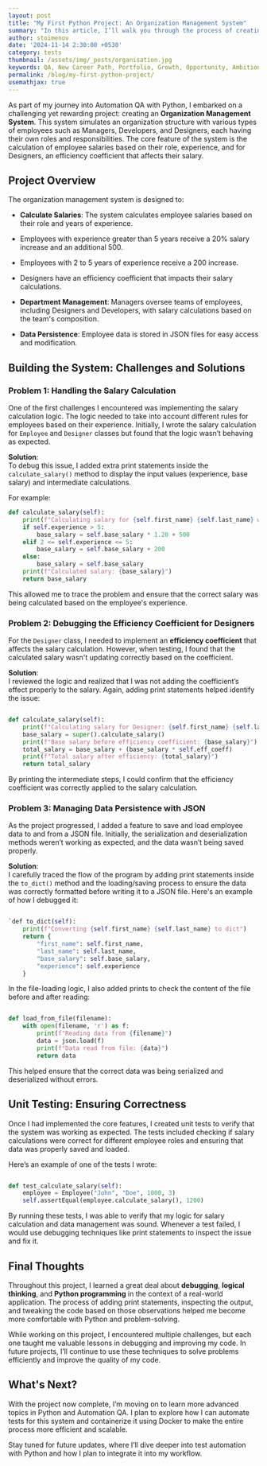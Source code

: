 ```yaml
---
layout: post
title: "My First Python Project: An Organization Management System"
summary: "In this article, I’ll walk you through the process of creating the project, some of the challenges I faced, and how I approached solving them."
author: stoimenov
date: '2024-11-14 2:30:00 +0530'
category: tests
thumbnail: /assets/img/_posts/organisation.jpg
keywords: QA, New Career Path, Portfolio, Growth, Opportunity, Ambitions, Technology, QA Projects, Python
permalink: /blog/my-first-python-project/
usemathjax: true
---
```


As part of my journey into Automation QA with Python, I embarked on a challenging yet rewarding project: creating an **Organization Management System**. This system simulates an organization structure with various types of employees such as Managers, Developers, and Designers, each having their own roles and responsibilities. The core feature of the system is the calculation of employee salaries based on their role, experience, and for Designers, an efficiency coefficient that affects their salary. 


## Project Overview

The organization management system is designed to:

- **Calculate Salaries**: The system calculates employee salaries based on their role and years of experience. 
 - Employees with experience greater than 5 years receive a 20% salary increase and an additional 500.
 - Employees with 2 to 5 years of experience receive a 200 increase.
 - Designers have an efficiency coefficient that impacts their salary calculations.
  
- **Department Management**: Managers oversee teams of employees, including Designers and Developers, with salary calculations based on the team's composition.

- **Data Persistence**: Employee data is stored in JSON files for easy access and modification.

## Building the System: Challenges and Solutions

### Problem 1: Handling the Salary Calculation

One of the first challenges I encountered was implementing the salary calculation logic. The logic needed to take into account different rules for employees based on their experience. Initially, I wrote the salary calculation for `Employee` and `Designer` classes but found that the logic wasn’t behaving as expected.

**Solution**:  
To debug this issue, I added extra print statements inside the `calculate_salary()` method to display the input values (experience, base salary) and intermediate calculations.

For example:

```python
def calculate_salary(self):
    print(f"Calculating salary for {self.first_name} {self.last_name} with experience: {self.experience}")
    if self.experience > 5:
        base_salary = self.base_salary * 1.20 + 500
    elif 2 <= self.experience <= 5:
        base_salary = self.base_salary + 200
    else:
        base_salary = self.base_salary
    print(f"Calculated salary: {base_salary}")
    return base_salary
 ``` 

This allowed me to trace the problem and ensure that the correct salary was being calculated based on the employee's experience.

### Problem 2: Debugging the Efficiency Coefficient for Designers

For the `Designer` class, I needed to implement an **efficiency coefficient** that affects the salary calculation. However, when testing, I found that the calculated salary wasn't updating correctly based on the coefficient.

**Solution**:  
I reviewed the logic and realized that I was not adding the coefficient’s effect properly to the salary. Again, adding print statements helped identify the issue:

```python

def calculate_salary(self):
    print(f"Calculating salary for Designer: {self.first_name} {self.last_name} with efficiency coefficient: {self.eff_coeff}")
    base_salary = super().calculate_salary()
    print(f"Base salary before efficiency coefficient: {base_salary}")
    total_salary = base_salary + (base_salary * self.eff_coeff)
    print(f"Total salary after efficiency: {total_salary}")
    return total_salary
``` 

By printing the intermediate steps, I could confirm that the efficiency coefficient was correctly applied to the salary calculation.

### Problem 3: Managing Data Persistence with JSON

As the project progressed, I added a feature to save and load employee data to and from a JSON file. Initially, the serialization and deserialization methods weren’t working as expected, and the data wasn’t being saved properly.

**Solution**:  
I carefully traced the flow of the program by adding print statements inside the `to_dict()` method and the loading/saving process to ensure the data was correctly formatted before writing it to a JSON file. Here's an example of how I debugged it:

```python

`def to_dict(self):
    print(f"Converting {self.first_name} {self.last_name} to dict")
    return {
        "first_name": self.first_name,
        "last_name": self.last_name,
        "base_salary": self.base_salary,
        "experience": self.experience
    }
```

In the file-loading logic, I also added prints to check the content of the file before and after reading:

```python

def load_from_file(filename):
    with open(filename, 'r') as f:
        print(f"Reading data from {filename}")
        data = json.load(f)
        print(f"Data read from file: {data}")
        return data 
```
This helped ensure that the correct data was being serialized and deserialized without errors.

## Unit Testing: Ensuring Correctness

Once I had implemented the core features, I created unit tests to verify that the system was working as expected. The tests included checking if salary calculations were correct for different employee roles and ensuring that data was properly saved and loaded.

Here’s an example of one of the tests I wrote:

```python

def test_calculate_salary(self):
    employee = Employee("John", "Doe", 1000, 3)
    self.assertEqual(employee.calculate_salary(), 1200) 
```
By running these tests, I was able to verify that my logic for salary calculation and data management was sound. Whenever a test failed, I would use debugging techniques like print statements to inspect the issue and fix it.

## Final Thoughts

Throughout this project, I learned a great deal about **debugging**, **logical thinking**, and **Python programming** in the context of a real-world application. The process of adding print statements, inspecting the output, and tweaking the code based on those observations helped me become more comfortable with Python and problem-solving.

While working on this project, I encountered multiple challenges, but each one taught me valuable lessons in debugging and improving my code. In future projects, I’ll continue to use these techniques to solve problems efficiently and improve the quality of my code.

## What's Next?

With the project now complete, I’m moving on to learn more advanced topics in Python and Automation QA. I plan to explore how I can automate tests for this system and containerize it using Docker to make the entire process more efficient and scalable.

Stay tuned for future updates, where I’ll dive deeper into test automation with Python and how I plan to integrate it into my workflow.
